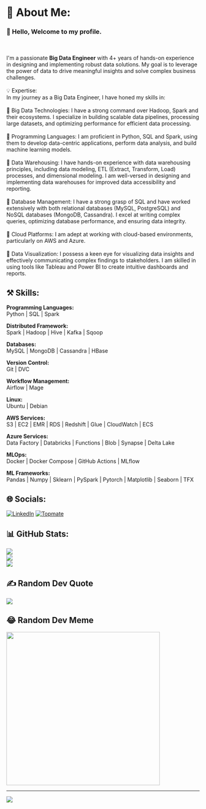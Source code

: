 # 💫 About Me:
<h3>👋 Hello, Welcome to my profile.</h3>
<br><br>I'm a passionate <b>Big Data Engineer</b> with 4+ years of hands-on experience in designing and implementing robust data solutions. My goal is to leverage the power of data to drive meaningful insights and solve complex business challenges.<br><br>💡 Expertise:<br>In my journey as a Big Data Engineer, I have honed my skills in:<br><br>🔹 Big Data Technologies: I have a strong command over Hadoop, Spark and their ecosystems. I specialize in building scalable data pipelines, processing large datasets, and optimizing performance for efficient data processing.<br><br>🔹 Programming Languages: I am proficient in Python, SQL and Spark, using them to develop data-centric applications, perform data analysis, and build machine learning models.<br><br>🔹 Data Warehousing: I have hands-on experience with data warehousing principles, including data modeling, ETL (Extract, Transform, Load) processes, and dimensional modeling. I am well-versed in designing and implementing data warehouses for improved data accessibility and reporting.<br><br>🔹 Database Management: I have a strong grasp of SQL and have worked extensively with both relational databases (MySQL, PostgreSQL) and NoSQL databases (MongoDB, Cassandra). I excel at writing complex queries, optimizing database performance, and ensuring data integrity.<br><br>🔹 Cloud Platforms: I am adept at working with cloud-based environments, particularly on AWS and Azure.<br><br>🔹 Data Visualization: I possess a keen eye for visualizing data insights and effectively communicating complex findings to stakeholders. I am skilled in using tools like Tableau and Power BI to create intuitive dashboards and reports.<br>


## ⚒️ Skills:

<b> Programming Languages: </b><br>
Python | SQL | Spark

<b> Distributed Framework: </b><br>
Spark | Hadoop | Hive | Kafka | Sqoop

<b> Databases: </b><br>
MySQL | MongoDB | Cassandra | HBase

<b> Version Control: </b><br>
Git | DVC

<b> Workflow Management: </b><br>
Airflow | Mage

<b> Linux: </b><br>
Ubuntu | Debian

<b> AWS Services: </b> <br>
S3 | EC2 | EMR | RDS | Redshift | Glue | CloudWatch |
ECS

<b> Azure Services: </b><br>
Data Factory | Databricks | Functions | Blob | Synapse
| Delta Lake

<b> MLOps: </b><br>
Docker | Docker Compose | GitHub Actions | MLflow

<b> ML Frameworks: </b><br>
Pandas | Numpy | Sklearn | PySpark | Pytorch |
Matplotlib | Seaborn | TFX


## 🌐 Socials:
[![LinkedIn](https://img.shields.io/badge/LinkedIn-%230077B5.svg?logo=linkedin&logoColor=white)](https://linkedin.com/in/https://www.linkedin.com/in/vishalsingh1719/) 
[![Topmate](https://img.shields.io/badge/Topmate-%230077B5.svg?logo=topmate&logoColor=white)](https://topmate.io/vishalsingh17)


## 📊 GitHub Stats:
![](https://github-readme-stats.vercel.app/api?username=vishalsingh17&theme=radical&hide_border=false&include_all_commits=false&count_private=false)<br/>
![](https://github-readme-streak-stats.herokuapp.com/?user=vishalsingh17&theme=radical&hide_border=false)<br/>
![](https://github-readme-stats.vercel.app/api/top-langs/?username=vishalsingh17&theme=radical&hide_border=false&include_all_commits=false&count_private=false&layout=compact)

## ✍️ Random Dev Quote
![](https://quotes-github-readme.vercel.app/api?type=horizontal&theme=radical)

## 😂 Random Dev Meme
<img src='https://randommeme-five.vercel.app/' style="height: 400px;"/>

---
[![](https://visitcount.itsvg.in/api?id=vishalsingh17&icon=0&color=0)](https://visitcount.itsvg.in)
